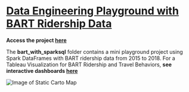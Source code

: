 # [Data Engineering Playground with BART Ridership Data](https://nbviewer.jupyter.org/github/chenliny/DataEngineering_Playground/blob/master/bart_with_sparksql/BART_Ridership_Spark.ipynb)

**Access the project [here](https://nbviewer.jupyter.org/github/chenliny/DataEngineering_Playground/blob/master/bart_with_sparksql/BART_Ridership_Spark.ipynb)**

The **bart_with_sparksql** folder contains a mini playground project using Spark DataFrames with BART ridership data from 2015 to 2018. 
For a Tableau Visualization for BART Ridership and Travel Behaviors, **see interactive dashboards [here](https://public.tableau.com/profile/chenlin.ye#!/vizhome/BART_Ridership_2018_cye/StationProfile)**

![Image of Static Carto Map](https://github.com/chenliny/DataEngineering_Playground/blob/master/bart_with_sparksql/BART.png)

